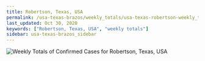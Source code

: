 ```yaml
---
title: Robertson, Texas, USA
permalink: /usa-texas-brazos/weekly_totals/usa-texas-robertson-weekly_totals.html
last_updated: Oct 30, 2020
keywords: ["Robertson, Texas, USA", "weekly totals"]
sidebar: usa-texas-brazos_sidebar
---
```


![Weekly Totals of Confirmed Cases for Robertson, Texas, USA](/covid_tracker/images/graphs/usa-texas-robertson-weekly_totals_graph.png)
